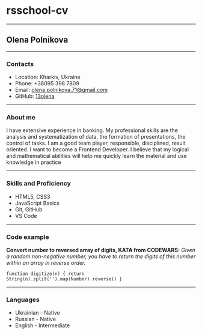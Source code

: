 
# **rsschool-cv**

---

## **Olena Polnikova**

---

### Contacts

* Location: Kharkiv, Ukraine
* Phone: +38095 398 7809
* Email: olena.polnikova.71@gmail.com
* GitHub: [13olena](https://github.com/13olena)

---

### About me

I have extensive experience in banking. My professional skills are the analysis and systematization of data, the formation of presentations, the control of tasks. I am a good team player, responsible, disciplined, result oriented. I want to become a Frontend Developer. I believe that my logical and mathematical abilities will help me quickly learn the material and use knowledge in practice

---

### Skills and Proficiency

* HTML5, CSS3
* JavaScript Basics
* Git, GitHub
* VS Code

---

### Code example

**Convert number to reversed array of digits, KATA from CODEWARS:** *Given a random non-negative number, you have to return the digits of this number within an array in reverse order.*

`function digitize(n) {
  return String(n).split('').map(Number).reverse()
}`

---

### Languages

* Ukrainian - Native
* Russian - Native
* English - Intermediate
